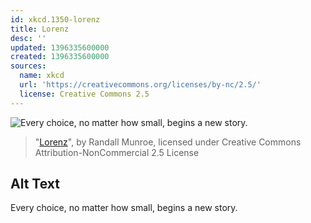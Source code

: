 ```yaml
---
id: xkcd.1350-lorenz
title: Lorenz
desc: ''
updated: 1396335600000
created: 1396335600000
sources:
  name: xkcd
  url: 'https://creativecommons.org/licenses/by-nc/2.5/'
  license: Creative Commons 2.5
---
```

![Every choice, no matter how small, begins a new story.](https://imgs.xkcd.com/comics/shouldnt_be_hard.png)
> "[Lorenz](https://xkcd.com/1350/)", by Randall Munroe, licensed under Creative Commons Attribution-NonCommercial 2.5 License

## Alt Text
Every choice, no matter how small, begins a new story.
